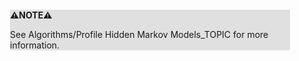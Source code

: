<div style="margin:2em; background-color: #e0e0e0;">

<strong>⚠️NOTE️️️⚠️</strong>

See Algorithms/Profile Hidden Markov Models_TOPIC for more information.
</div>

